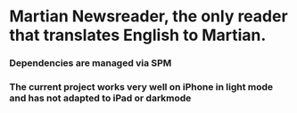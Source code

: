 # Martian Newsreader, the only reader that translates English to Martian.

### Dependencies are managed via SPM

### The current project works very well on iPhone in light mode and has not adapted to iPad or darkmode